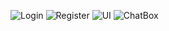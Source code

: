 
![Login](https://github.com/SriMurugan-27/Chatty/assets/104995720/1483cfd6-6a0b-4a3d-be29-020c08df48d1)
![Register](https://github.com/SriMurugan-27/Chatty/assets/104995720/5ae171da-fc87-417a-b075-22301fd4d646)
![UI](https://github.com/SriMurugan-27/Chatty/assets/104995720/3ca4dc66-49ad-4d87-b272-a6582789423a)
![ChatBox](https://github.com/SriMurugan-27/Chatty/assets/104995720/5d7e6cd6-0365-49a3-a849-d341f3011191)
